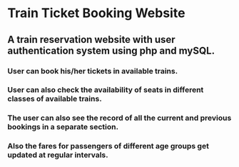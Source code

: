 # Train Ticket Booking Website
## A train reservation website with user authentication system using php and mySQL.
### User can book his/her tickets in available trains.
### User can also check the availability of seats in different classes of available trains.
### The user can also see the record of all the current and previous bookings in a separate section.
### Also the fares for passengers of different age groups get updated at regular intervals.
